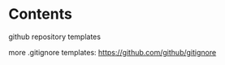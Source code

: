 # Contents
github repository templates

more .gitignore templates: https://github.com/github/gitignore

